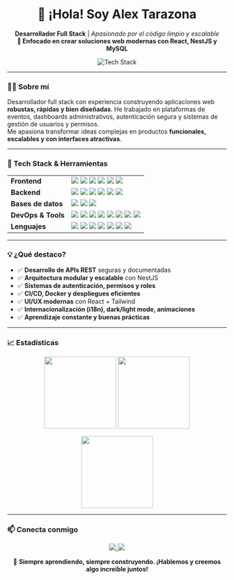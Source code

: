<h1 align="center">👋 ¡Hola! Soy Alex Tarazona</h1>
<p align="center">
  <b>Desarrollador Full Stack</b> | <i>Apasionado por el código limpio y escalable</i><br>
  <b>🚀 Enfocado en crear soluciones web modernas con React, NestJS y MySQL</b>
</p>

<p align="center">
  <img src="https://skillicons.dev/icons?i=react,nestjs,nodejs,typescript,tailwind,prisma,mysql,postgres,docker,github,figma,python,js,html,css" alt="Tech Stack" />
</p>

---

### 🧑‍💻 Sobre mí

Desarrollador full stack con experiencia construyendo aplicaciones web **robustas, rápidas y bien diseñadas**. He trabajado en plataformas de eventos, dashboards administrativos, autenticación segura y sistemas de gestión de usuarios y permisos.  
Me apasiona transformar ideas complejas en productos **funcionales, escalables y con interfaces atractivas**.

---

### 🚀 Tech Stack & Herramientas

<table>
  <tr>
    <td><b>Frontend</b></td>
    <td>
      <img src="https://img.shields.io/badge/React-20232A?style=flat&logo=react&logoColor=61DAFB"/>
      <img src="https://img.shields.io/badge/Vite-646CFF?style=flat&logo=vite&logoColor=white"/>
      <img src="https://img.shields.io/badge/TailwindCSS-38B2AC?style=flat&logo=tailwindcss&logoColor=white"/>
      <img src="https://img.shields.io/badge/Zustand-000?style=flat&logo=react&logoColor=white"/>
      <img src="https://img.shields.io/badge/ReactHookForm-EC5990?style=flat&logo=reacthookform&logoColor=white"/>
      <img src="https://img.shields.io/badge/ReactQuery-FF4154?style=flat&logo=reactquery&logoColor=white"/>
    </td>
  </tr>
  <tr>
    <td><b>Backend</b></td>
    <td>
      <img src="https://img.shields.io/badge/Node.js-339933?style=flat&logo=node.js&logoColor=white"/>
      <img src="https://img.shields.io/badge/NestJS-E0234E?style=flat&logo=nestjs&logoColor=white"/>
      <img src="https://img.shields.io/badge/Prisma-2D3748?style=flat&logo=prisma&logoColor=white"/>
      <img src="https://img.shields.io/badge/Express-000?style=flat&logo=express&logoColor=white"/>
      <img src="https://img.shields.io/badge/Sequelize-52B0E7?style=flat&logo=sequelize&logoColor=white"/>
      <img src="https://img.shields.io/badge/JWT-000?style=flat&logo=jsonwebtokens&logoColor=white"/>
    </td>
  </tr>
  <tr>
    <td><b>Bases de datos</b></td>
    <td>
      <img src="https://img.shields.io/badge/MySQL-4479A1?style=flat&logo=mysql&logoColor=white"/>
      <img src="https://img.shields.io/badge/PostgreSQL-4169E1?style=flat&logo=postgresql&logoColor=white"/>
      <img src="https://img.shields.io/badge/SQL%20Server-CC2927?style=flat&logo=microsoftsqlserver&logoColor=white"/>
    </td>
  </tr>
  <tr>
    <td><b>DevOps & Tools</b></td>
    <td>
      <img src="https://img.shields.io/badge/Docker-2496ED?style=flat&logo=docker&logoColor=white"/>
      <img src="https://img.shields.io/badge/Git-181717?style=flat&logo=git&logoColor=white"/>
      <img src="https://img.shields.io/badge/GitHub-181717?style=flat&logo=github&logoColor=white"/>
      <img src="https://img.shields.io/badge/Redis-DC382D?style=flat&logo=redis&logoColor=white"/>
      <img src="https://img.shields.io/badge/Postman-FF6C37?style=flat&logo=postman&logoColor=white"/>
      <img src="https://img.shields.io/badge/Figma-F24E1E?style=flat&logo=figma&logoColor=white"/>
      <img src="https://img.shields.io/badge/ESLint-4B32C3?style=flat&logo=eslint&logoColor=white"/>
      <img src="https://img.shields.io/badge/Prettier-F7B93E?style=flat&logo=prettier&logoColor=white"/>
    </td>
  </tr>
  <tr>
    <td><b>Lenguajes</b></td>
    <td>
      <img src="https://img.shields.io/badge/JavaScript-F7DF1E?style=flat&logo=javascript&logoColor=black"/>
      <img src="https://img.shields.io/badge/TypeScript-007ACC?style=flat&logo=typescript&logoColor=white"/>
      <img src="https://img.shields.io/badge/Python-3776AB?style=flat&logo=python&logoColor=white"/>
      <img src="https://img.shields.io/badge/C++-00599C?style=flat&logo=c%2b%2b&logoColor=white"/>
      <img src="https://img.shields.io/badge/C%23-239120?style=flat&logo=c-sharp&logoColor=white"/>
      <img src="https://img.shields.io/badge/HTML5-E34F26?style=flat&logo=html5&logoColor=white"/>
      <img src="https://img.shields.io/badge/CSS3-1572B6?style=flat&logo=css3&logoColor=white"/>
    </td>
  </tr>
</table>

---

### 💡 ¿Qué destaco?

- ✅ **Desarrollo de APIs REST** seguras y documentadas
- ✅ **Arquitectura modular y escalable** con NestJS
- ✅ **Sistemas de autenticación, permisos y roles**
- ✅ **CI/CD, Docker y despliegues eficientes**
- ✅ **UI/UX modernas** con React + Tailwind
- ✅ **Internacionalización (i18n), dark/light mode, animaciones**
- ✅ **Aprendizaje constante y buenas prácticas**

---

### 📈 Estadísticas

<p align="center">
  <img
    src="https://github-readme-stats-gilt-seven-25.vercel.app/api?username=AlexTarazonal&show_icons=true&include_all_commits=true&count_private=true&theme=radical"
    height="165"
  />
  <img
  src="https://github-readme-stats-gilt-seven-25.vercel.app/api/top-langs/?username=AlexTarazonal&layout=compact&hide_border=true&theme=radical&count_private=true&include_all_commits=true"
  height="165"
/>
</p>

<p align="center">
  <img
    src="https://github-readme-streak-stats.herokuapp.com?user=AlexTarazonal&theme=radical"
    height="165"
  />
</p>


---

### 📫 Conecta conmigo

<p align="center">
  <a href="https://www.linkedin.com/in/alex-tarazona-dev" target="_blank">
    <img src="https://img.shields.io/badge/LinkedIn-Alex%20Tarazona-blue?style=for-the-badge&logo=linkedin"/>
  </a>
  <a href="mailto:alex.tarazona.dev@gmail.com">
    <img src="https://img.shields.io/badge/Email-alex.tarazona.dev@gmail.com-red?style=for-the-badge&logo=gmail&logoColor=white"/>
  </a>
</p>

<p align="center">
  🚀 <b>Siempre aprendiendo, siempre construyendo. ¡Hablemos y creemos algo increíble juntos!</b>
</p>
